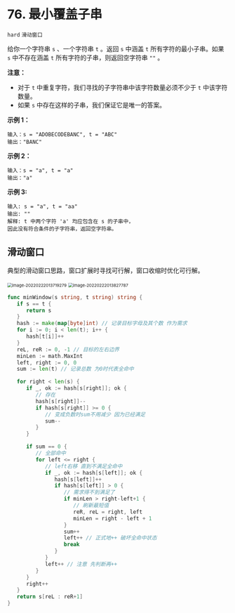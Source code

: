 # 76. 最小覆盖子串

`hard` `滑动窗口`

给你一个字符串 `s` 、一个字符串 `t` 。返回 `s` 中涵盖 `t` 所有字符的最小子串。如果 `s` 中不存在涵盖 `t` 所有字符的子串，则返回空字符串 `""` 。

**注意：**

- 对于 `t` 中重复字符，我们寻找的子字符串中该字符数量必须不少于 `t` 中该字符数量。
- 如果 `s` 中存在这样的子串，我们保证它是唯一的答案。

 **示例 1：**

```
输入：s = "ADOBECODEBANC", t = "ABC"
输出："BANC"
```

**示例 2：**

```
输入：s = "a", t = "a"
输出："a"
```

**示例 3:**

```
输入: s = "a", t = "aa"
输出: ""
解释: t 中两个字符 'a' 均应包含在 s 的子串中，
因此没有符合条件的子字符串，返回空字符串。
```

## 滑动窗口

典型的滑动窗口思路，窗口扩展时寻找可行解，窗口收缩时优化可行解。

<img src="https://markdown-1303167219.cos.ap-shanghai.myqcloud.com/image-20220222013719279.png" alt="image-20220222013719279" style="zoom: 67%;" />

<img src="https://markdown-1303167219.cos.ap-shanghai.myqcloud.com/image-20220222013827787.png" alt="image-20220222013827787" style="zoom:67%;" />

```go
func minWindow(s string, t string) string {
   if s == t {
      return s
   }
   hash := make(map[byte]int) // 记录目标字母及其个数 作为需求
   for i := 0; i < len(t); i++ {
      hash[t[i]]++
   }
   reL, reR := 0, -1 // 目标的左右边界
   minLen := math.MaxInt
   left, right := 0, 0
   sum := len(t) // 记录总数 为0时代表全命中

   for right < len(s) {
      if _, ok := hash[s[right]]; ok {
         // 存在
         hash[s[right]]--
         if hash[s[right]] >= 0 {
            // 变成负数时sum不用减少 因为已经满足
            sum--
         }
      }

      if sum == 0 {
         // 全部命中
         for left <= right {
            // left右移 直到不满足全命中
            if _, ok := hash[s[left]]; ok {
               hash[s[left]]++
               if hash[s[left]] > 0 {
                  // 需求得不到满足了
                  if minLen > right-left+1 {
                     // 刷新最短值
                     reR, reL = right, left
                     minLen = right - left + 1
                  }
                  sum++
                  left++ // 正式地++ 破坏全命中状态
                  break
               }
            }
            left++ // 注意 先判断再++
         }
      }
      right++
   }
   return s[reL : reR+1]
}
```